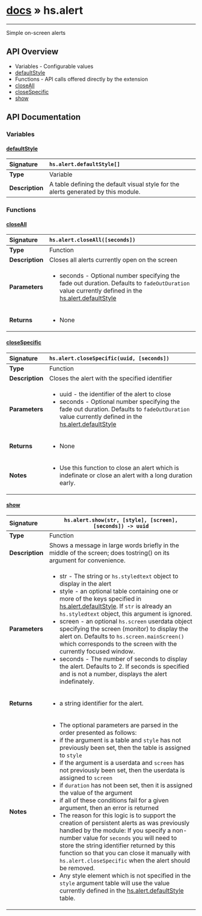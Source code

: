 # [docs](index.md) » hs.alert
---

Simple on-screen alerts

## API Overview
* Variables - Configurable values
 * [defaultStyle](#defaultstyle)
* Functions - API calls offered directly by the extension
 * [closeAll](#closeall)
 * [closeSpecific](#closespecific)
 * [show](#show)

## API Documentation

### Variables

#### [defaultStyle](#defaultstyle)
| <span style="float: left;">**Signature**</span> | <span style="float: left;">`hs.alert.defaultStyle[]` </span>                                                          |
| -----------------------------------------------------|---------------------------------------------------------------------------------------------------------|
| **Type**                                             | Variable |
| **Description**                                      | A table defining the default visual style for the alerts generated by this module. |

### Functions

#### [closeAll](#closeall)
| <span style="float: left;">**Signature**</span> | <span style="float: left;">`hs.alert.closeAll([seconds])` </span>                                                          |
| -----------------------------------------------------|---------------------------------------------------------------------------------------------------------|
| **Type**                                             | Function |
| **Description**                                      | Closes all alerts currently open on the screen |
| **Parameters**                                       | <ul><li>seconds - Optional number specifying the fade out duration. Defaults to <code>fadeOutDuration</code> value currently defined in the <a href="#defaultStyle">hs.alert.defaultStyle</a></li></ul> |
| **Returns**                                          | <ul><li>None</li></ul> |

#### [closeSpecific](#closespecific)
| <span style="float: left;">**Signature**</span> | <span style="float: left;">`hs.alert.closeSpecific(uuid, [seconds])` </span>                                                          |
| -----------------------------------------------------|---------------------------------------------------------------------------------------------------------|
| **Type**                                             | Function |
| **Description**                                      | Closes the alert with the specified identifier |
| **Parameters**                                       | <ul><li>uuid    - the identifier of the alert to close</li><li>seconds - Optional number specifying the fade out duration. Defaults to <code>fadeOutDuration</code> value currently defined in the <a href="#defaultStyle">hs.alert.defaultStyle</a></li></ul> |
| **Returns**                                          | <ul><li>None</li></ul> |
| **Notes**                                            | <ul><li>Use this function to close an alert which is indefinate or close an alert with a long duration early.</li></ul> |

#### [show](#show)
| <span style="float: left;">**Signature**</span> | <span style="float: left;">`hs.alert.show(str, [style], [screen], [seconds]) -> uuid` </span>                                                          |
| -----------------------------------------------------|---------------------------------------------------------------------------------------------------------|
| **Type**                                             | Function |
| **Description**                                      | Shows a message in large words briefly in the middle of the screen; does tostring() on its argument for convenience. |
| **Parameters**                                       | <ul><li>str     - The string or <code>hs.styledtext</code> object to display in the alert</li><li>style   - an optional table containing one or more of the keys specified in <a href="#defaultStyle">hs.alert.defaultStyle</a>.  If <code>str</code> is already an <code>hs.styledtext</code> object, this argument is ignored.</li><li>screen  - an optional <code>hs.screen</code> userdata object specifying the screen (monitor) to display the alert on.  Defaults to <code>hs.screen.mainScreen()</code> which corresponds to the screen with the currently focused window.</li><li>seconds - The number of seconds to display the alert. Defaults to 2.  If seconds is specified and is not a number, displays the alert indefinately.</li></ul> |
| **Returns**                                          | <ul><li>a string identifier for the alert.</li></ul> |
| **Notes**                                            | <ul><li>The optional parameters are parsed in the order presented as follows:</li><li>if the argument is a table and <code>style</code> has not previously been set, then the table is assigned to <code>style</code></li><li>if the argument is a userdata and <code>screen</code> has not previously been set, then the userdata is assigned to <code>screen</code></li><li>if <code>duration</code> has not been set, then it is assigned the value of the argument</li><li>if all of these conditions fail for a given argument, then an error is returned</li><li>The reason for this logic is to support the creation of persistent alerts as was previously handled by the module: If you specify a non-number value for <code>seconds</code> you will need to store the string identifier returned by this function so that you can close it manually with <code>hs.alert.closeSpecific</code> when the alert should be removed.</li><li>Any style element which is not specified in the <code>style</code> argument table will use the value currently defined in the <a href="#defaultStyle">hs.alert.defaultStyle</a> table.</li></ul> |

